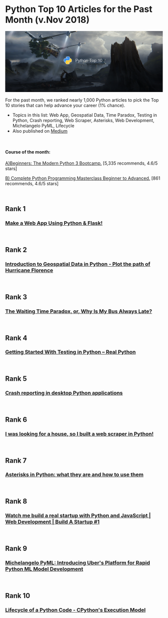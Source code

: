 # Python Top 10 Articles for the Past Month (v.Nov 2018)

<img src="Top10-Nov-Python.png" width="800" alt="Mybridge"></a>

For the past month, we ranked nearly 1,000 Python articles to pick the Top 10 stories that can help advance your career (1% chance).
 
* Topics in this list: Web App, Geospatial Data, Time Paradox, Testing in Python, Crash reporting, Web Scraper, Asterisks, Web Development, Michelangelo PyML, Lifecycle
* Also published on [Medium](https://goo.gl/53RHBB)

<br>

#### Course of the month:

[A)Beginners: The Modern Python 3 Bootcamp.](http://bit.ly/2p2c0DT) [5,335 recommends, 4.6/5 stars]

[B) Complete Python Programming Masterclass Beginner to Advanced.](http://bit.ly/2PUeofa) [861 recommends, 4.6/5 stars]

<br>

## Rank 1
### [Make a Web App Using Python & Flask!](https://aryaboudaie.com/python/technical/educational/web/flask/2018/10/17/flask.html?utm_source=mybridge&utm_medium=blog&utm_campaign=read_more)


<br>

## Rank 2
### [Introduction to Geospatial Data in Python - Plot the path of Hurricane Florence](https://www.datacamp.com/community/tutorials/geospatial-data-python?utm_source=mybridge&utm_medium=blog&utm_campaign=read_more)


<br>

## Rank 3
### [The Waiting Time Paradox, or, Why Is My Bus Always Late?](http://jakevdp.github.io/blog/2018/09/13/waiting-time-paradox?utm_source=mybridge&utm_medium=blog&utm_campaign=read_more)


<br>

## Rank 4
### [Getting Started With Testing in Python – Real Python](https://realpython.com/python-testing?utm_source=mybridge&utm_medium=blog&utm_campaign=read_more)


<br>

## Rank 5
### [Crash reporting in desktop Python applications](https://blogs.dropbox.com/tech/2018/11/crash-reporting-in-desktop-python-applications?utm_source=mybridge&utm_medium=blog&utm_campaign=read_more)


<br>

## Rank 6
### [I was looking for a house, so I built a web scraper in Python!](https://towardsdatascience.com/looking-for-a-house-build-a-web-scraper-to-help-you-5ab25badc83e?utm_source=mybridge&utm_medium=blog&utm_campaign=read_more)


<br>

## Rank 7
### [Asterisks in Python: what they are and how to use them](https://treyhunner.com/2018/10/asterisks-in-python-what-they-are-and-how-to-use-them?utm_source=mybridge&utm_medium=blog&utm_campaign=read_more)


<br>

## Rank 8
### [Watch me build a real startup with Python and JavaScript | Web Development | Build A Startup #1](https://www.youtube.com/watch?v=UyQn0BhVqNU?utm_source=mybridge&utm_medium=blog&utm_campaign=read_more)


<br>

## Rank 9
### [Michelangelo PyML: Introducing Uber's Platform for Rapid Python ML Model Development](https://eng.uber.com/michelangelo-pyml?utm_source=mybridge&utm_medium=blog&utm_campaign=read_more)


<br>

## Rank 10
### [Lifecycle of a Python Code - CPython's Execution Model](https://dev.to/btaskaya/lifecycle-of-a-python-code---cpythons-execution-model-85i?utm_source=mybridge&utm_medium=blog&utm_campaign=read_more)


                    
                    
